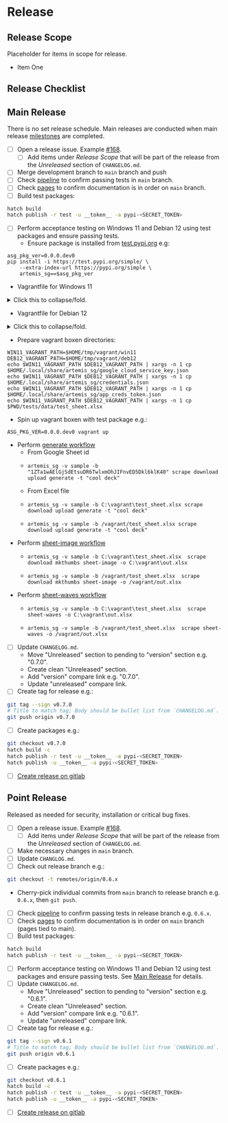 # Release

## Release Scope

Placeholder for items in scope for release.

- Item One

## Release Checklist

## Main Release

There is no set release schedule.  Main releases are conducted when main
release [milestones](https://gitlab.com/johnduarte/artemis_sg/-/milestones)
are completed.

* [ ] Open a release issue.  Example [#168](https://gitlab.com/johnduarte/artemis_sg/-/issues/168).
    * [ ] Add items under *Release Scope* that will be part of the release from the *Unreleased* section of `CHANGELOG.md`.
* [ ] Merge development branch to `main` branch and push
* [ ] Check [pipeline](https://gitlab.com/johnduarte/artemis_sg/-/pipelines?ref=main) to confirm passing tests in `main` branch.
* [ ] Check [pages](https://johnduarte.gitlab.io/artemis_sg/) to confirm documentation is in order on `main` branch.
* [ ] Build test packages:
```bash
hatch build
hatch publish -r test -u __token__ -a pypi-<SECRET_TOKEN>
```
* [ ] Perform acceptance testing on Windows 11 and Debian 12 using test packages and ensure passing tests.
  * Ensure package is installed from [test.pypi.org](https://test.pypi.org/project/artemis_sg/) e.g:
```
asg_pkg_ver=0.0.0.dev0
pip install -i https://test.pypi.org/simple/ \
    --extra-index-url https://pypi.org/simple \
    artemis_sg==$asg_pkg_ver
```

  * Vagrantfile for Windows 11

<p>
<details>
<summary>Click this to collapse/fold.</summary>

<pre><code>

# -*- mode: ruby -*-
# vi: set ft=ruby :

Vagrant.configure("2") do |config|
  config.vm.box = "gusztavvargadr/windows-11"
  config.vm.communicator = "winrm"
  config.winrm.port = 55985
  config.vm.provision "shell", inline: <<-POWERSHELL
    Set-ExecutionPolicy Bypass -Scope Process -Force
    [System.Net.ServicePointManager]::SecurityProtocol = [System.Net.ServicePointManager]::SecurityProtocol -bor 3072
    iex ((New-Object System.Net.WebClient).DownloadString('https://community.chocolatey.org/install.ps1'))
    choco install python --yes
    choco install git --yes
    choco install sed --yes
    choco install vim --yes
    choco install googlechrome --yes
  POWERSHELL
  config.vm.provision "shell", privileged: false, inline: <<-POWERSHELL
    md C:\\users\\vagrant\\python_venvs
    cd C:\\users\\vagrant\\python_venvs
    py -m venv venv_artemis
    .\\venv_artemis\\Scripts\\activate.ps1
    python -m pip install --upgrade pip
    pip install -i https://test.pypi.org/simple/ \
      --extra-index-url https://pypi.org/simple \
      artemis_sg==#{ENV['ASG_PKG_VER']}
    artemis_sg --help
    $CONFIG_PATH="C:\\Users\\vagrant\\AppData\\Local\\artemis_sg\\config.toml"
    echo "Updating $CONFIG_PATH"
    sed -i '/^bucket = /c bucket = \\"gj_images\\"' $CONFIG_PATH
    sed -i '/^bucket_prefix = /c bucket_prefix = \\"artemis_images\\"' $CONFIG_PATH
    sed -i '/^key_file = /c key_file = \\"C:\\\\\\\\vagrant\\\\\\\\google_cloud_service_key.json\\"' $CONFIG_PATH
    sed -i '/^api_creds_file = /c api_creds_file = \\"C:\\\\\\\\vagrant\\\\\\\\credentials.json\\"' $CONFIG_PATH
    sed -i '/^api_creds_token = /c api_creds_token = \\"C:\\\\\\\\vagrant\\\\\\\\app_creds_token.json\\"' $CONFIG_PATH
    sed -i '/^headless = /c headless = true' $CONFIG_PATH
  POWERSHELL
end

</code></pre>

</details>
</p>

  * Vagrantfile for Debian 12

<p>
<details>
<summary>Click this to collapse/fold.</summary>

<pre><code>
# -*- mode: ruby -*-
# vi: set ft=ruby :

Vagrant.configure("2") do |config|
  config.vm.box = "debian/bookworm64"
  config.vm.provider "virtualbox" do |vb|
    vb.memory = "1024"
  end
  config.vm.provision "shell", inline: <<-SHELL
    # Install Google Chrome
    apt-get update
    apt-get install -y software-properties-common apt-transport-https ca-certificates curl
    curl -fSsL https://dl.google.com/linux/linux_signing_key.pub | gpg --dearmor | tee /usr/share/keyrings/google-chrome.gpg >> /dev/null
    echo deb [arch=amd64 signed-by=/usr/share/keyrings/google-chrome.gpg] http://dl.google.com/linux/chrome/deb/ stable main | tee /etc/apt/sources.list.d/google-chrome.list
    apt-get update
    apt-get install -y google-chrome-stable
    apt-get install -y vim tree python3-pip python3-venv git
  SHELL
  config.vm.provision "shell", privileged: false, inline: <<-SHELL
    echo "set -o vi" >> $HOME/.bashrc
    echo "PATH=$PATH:$HOME/.local/bin" >> $HOME/.bashrc
    mkdir $HOME/python_venvs
    cd $HOME/python_venvs
    python3 -m venv venv_artemis
    source venv_artemis/bin/activate
    python -m pip install --upgrade pip
    pip install -i https://test.pypi.org/simple/ \
      --extra-index-url https://pypi.org/simple \
      artemis_sg==#{ENV['ASG_PKG_VER']}
    artemis_sg --help
    echo "Updating config.toml for vagrant user"
    CONFIG_PATH="$HOME/.config/artemis_sg/config.toml"
    sed -i '/^bucket = /c bucket = "gj_images"' $CONFIG_PATH
    sed -i '/^bucket_prefix = /c bucket_prefix = "artemis_images"' $CONFIG_PATH
    sed -i '/^key_file = /c key_file = "/vagrant/google_cloud_service_key.json"' $CONFIG_PATH
    sed -i '/^api_creds_file = /c api_creds_file = "/vagrant/credentials.json"' $CONFIG_PATH
    sed -i '/^api_creds_token = /c api_creds_token = "/vagrant/app_creds_token.json"' $CONFIG_PATH
    sed -i '/^headless = /c headless = true' $CONFIG_PATH
  SHELL
end

</code></pre>

</details>
</p>

  * Prepare vagrant boxen directories:
```
WIN11_VAGRANT_PATH=$HOME/tmp/vagrant/win11
DEB12_VAGRANT_PATH=$HOME/tmp/vagrant/deb12
echo $WIN11_VAGRANT_PATH $DEB12_VAGRANT_PATH | xargs -n 1 cp $HOME/.local/share/artemis_sg/google_cloud_service_key.json
echo $WIN11_VAGRANT_PATH $DEB12_VAGRANT_PATH | xargs -n 1 cp $HOME/.local/share/artemis_sg/credentials.json
echo $WIN11_VAGRANT_PATH $DEB12_VAGRANT_PATH | xargs -n 1 cp $HOME/.local/share/artemis_sg/app_creds_token.json
echo $WIN11_VAGRANT_PATH $DEB12_VAGRANT_PATH | xargs -n 1 cp $PWD/tests/data/test_sheet.xlsx
```
  * Spin up vagrant boxen with test package e.g.:
```
ASG_PKG_VER=0.0.0.dev0 vagrant up
```
  * Perform [generate workflow](https://johnduarte.gitlab.io/artemis_sg/usage.html#slide-generator-workflow)
    * From Google Sheet id
    *     artemis_sg -v sample -b "1ZTa1wAElGjSdEtsuDR6TwlxmOhJIFnvED5Dkl6klK40" scrape download upload generate -t "cool deck"
    * From Excel file
    *     artemis_sg -v sample -b C:\vagrant\test_sheet.xlsx scrape download upload generate -t "cool deck"
    *     artemis_sg -v sample -b /vagrant/test_sheet.xlsx scrape download upload generate -t "cool deck"
  * Perform [sheet-image workflow](https://johnduarte.gitlab.io/artemis_sg/usage.html#spreadsheet-images-workflow)
    *     artemis_sg -v sample -b C:\vagrant\test_sheet.xlsx  scrape download mkthumbs sheet-image -o C:\vagrant\out.xlsx
    *     artemis_sg -v sample -b /vagrant/test_sheet.xlsx  scrape download mkthumbs sheet-image -o /vagrant/out.xlsx
  * Perform [sheet-waves workflow](https://johnduarte.gitlab.io/artemis_sg/usage.html#spreadsheet-waves-workflow)
    *     artemis_sg -v sample -b C:\vagrant\test_sheet.xlsx  scrape sheet-waves -o C:\vagrant\out.xlsx
    *     artemis_sg -v sample -b /vagrant/test_sheet.xlsx  scrape sheet-waves -o /vagrant/out.xlsx
* [ ] Update `CHANGELOG.md`.
  * Move "Unreleased" section to pending to "version" section e.g. "0.7.0".
  * Create clean "Unreleased" section.
  * Add "version" compare link e.g. "0.7.0".
  * Update "unreleased" compare link.
* [ ] Create tag for release e.g.:
```bash
git tag --sign v0.7.0
# Title to match tag; Body should be bullet list from `CHANGELOG.md`.
git push origin v0.7.0
```
* [ ] Create packages e.g.:
```bash
git checkout v0.7.0
hatch build -c
hatch publish -r test -u __token__ -a pypi-<SECRET_TOKEN>
hatch publish -u __token__ -a pypi-<SECRET_TOKEN>
```
* [ ] [Create release on gitlab](https://gitlab.com/johnduarte/artemis_sg/-/releases/new)


## Point Release
Released as needed for security, installation or critical bug fixes.

* [ ] Open a release issue.  Example [#168](https://gitlab.com/johnduarte/artemis_sg/-/issues/168).
    * [ ] Add items under *Release Scope* that will be part of the release from the *Unreleased* section of `CHANGELOG.md`.
* [ ] Make necessary changes in `main` branch.
* [ ] Update `CHANGLOG.md`.
* [ ] Check out release branch e.g.:
```bash
git checkout -t remotes/origin/0.6.x
```
* Cherry-pick individual commits from `main` branch to release branch e.g. `0.6.x`, then `git push`.
* [ ] Check [pipeline](https://gitlab.com/johnduarte/artemis_sg/-/pipelines)
to confirm passing tests in release branch e.g. `0.6.x`.
* [ ] Check [pages](https://johnduarte.gitlab.io/artemis_sg/) to confirm documentation is in order on `main` branch (pages tied to main).
* [ ] Build test packages:
```bash
hatch build
hatch publish -r test -u __token__ -a pypi-<SECRET_TOKEN>
```
* [ ] Perform acceptance testing on Windows 11 and Debian 12 using test packages and ensure passing tests.
See [Main Release](https://johnduarte.gitlab.io/artemis_sg/release.html#main-release) for details.
* [ ] Update `CHANGELOG.md`.
  * Move "Unreleased" section to pending to "version" section e.g. "0.6.1".
  * Create clean "Unreleased" section.
  * Add "version" compare link e.g. "0.6.1".
  * Update "unreleased" compare link.
* [ ] Create tag for release e.g.:
```bash
git tag --sign v0.6.1
# Title to match tag; Body should be bullet list from `CHANGELOG.md`.
git push origin v0.6.1
```
* [ ] Create packages e.g.:
```bash
git checkout v0.6.1
hatch build -c
hatch publish -r test -u __token__ -a pypi-<SECRET_TOKEN>
hatch publish -u __token__ -a pypi-<SECRET_TOKEN>
```
* [ ] [Create release on gitlab](https://gitlab.com/johnduarte/artemis_sg/-/releases/new)
